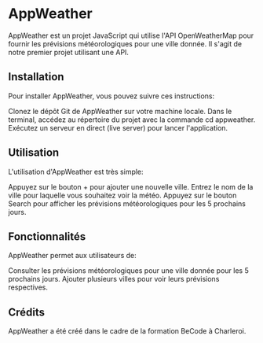 # AppWeather
AppWeather est un projet JavaScript qui utilise l'API OpenWeatherMap pour fournir les prévisions météorologiques pour une ville donnée. Il s'agit de notre premier projet utilisant une API.

## Installation
Pour installer AppWeather, vous pouvez suivre ces instructions:

Clonez le dépôt Git de AppWeather sur votre machine locale.
Dans le terminal, accédez au répertoire du projet avec la commande cd appweather.
Exécutez un serveur en direct (live server) pour lancer l'application.
## Utilisation
L'utilisation d'AppWeather est très simple:

Appuyez sur le bouton + pour ajouter une nouvelle ville.
Entrez le nom de la ville pour laquelle vous souhaitez voir la météo.
Appuyez sur le bouton Search pour afficher les prévisions météorologiques pour les 5 prochains jours.
## Fonctionnalités
AppWeather permet aux utilisateurs de:

Consulter les prévisions météorologiques pour une ville donnée pour les 5 prochains jours.
Ajouter plusieurs villes pour voir leurs prévisions respectives.
## Crédits
AppWeather a été créé dans le cadre de la formation BeCode à Charleroi.
